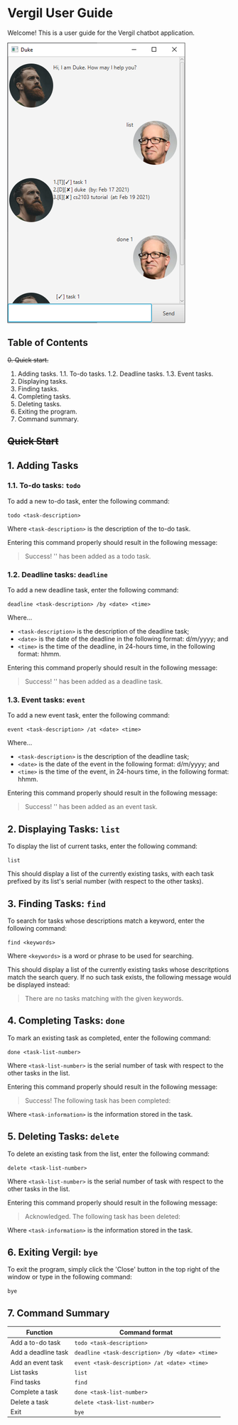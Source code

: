 # Vergil User Guide

Welcome! This is a user guide for the Vergil chatbot application.

![UI screenshot](Ui.png)

## Table of Contents
~~0. Quick start.~~
1. Adding tasks.
    1.1. To-do tasks.
    1.2. Deadline tasks.
    1.3. Event tasks.
2. Displaying tasks.
3. Finding tasks.
4. Completing tasks.
5. Deleting tasks.
6. Exiting the program.
7. Command summary.

## ~~Quick Start~~

## 1. Adding Tasks
### 1.1. To-do tasks: `todo`

To add a new to-do task, enter the following command:

`todo <task-description>`

Where `<task-description>` is the description of the to-do task.

Entering this command properly should result in the following message:
> Success! '<task-description>' has been added as a todo task.

### 1.2. Deadline tasks: `deadline`
To add a new deadline task, enter the following command:

`deadline <task-description> /by <date> <time>`

Where...
* `<task-description>` is the description of the deadline task;
* `<date>` is the date of the deadline in the following format: d/m/yyyy; and
* `<time>` is the time of the deadline, in 24-hours time, in the following format: hhmm.

Entering this command properly should result in the following message:
> Success! '<task-description>' has been added as a deadline task.

### 1.3. Event tasks: `event`
To add a new event task, enter the following command:

`event <task-description> /at <date> <time>`

Where...
* `<task-description>` is the description of the deadline task;
* `<date>` is the date of the event in the following format: d/m/yyyy; and
* `<time>` is the time of the event, in 24-hours time, in the following format: hhmm.

Entering this command properly should result in the following message:
> Success! '<task-description>' has been added as an event task.

## 2. Displaying Tasks: `list`
To display the list of current tasks, enter the following command:

`list`

This should display a list of the currently existing tasks, with each task prefixed by its list's serial number (with respect to the other tasks).

## 3. Finding Tasks: `find`
To search for tasks whose descriptions match a keyword, enter the following command:

`find <keywords>`

Where `<keywords>` is a word or phrase to be used for searching.

This should display a list of the currently existing tasks whose descritptions match the search query. If no such task exists, the following message would be displayed instead:
> There are no tasks matching with the given keywords.

## 4. Completing Tasks: `done`
To mark an existing task as completed, enter the following command:

`done <task-list-number>`

Where `<task-list-number>` is the serial number of task with respect to the other tasks in the list.

Entering this command properly should result in the following message:
> Success! The following task has been completed:
> <task-information>

Where `<task-information>` is the information stored in the task.

## 5. Deleting Tasks: `delete`
To delete an existing task from the list, enter the following command:

`delete <task-list-number>`

Where `<task-list-number>` is the serial number of task with respect to the other tasks in the list.

Entering this command properly should result in the following message:
> Acknowledged. The following task has been deleted:
> <task-information>

Where `<task-information>` is the information stored in the task.

## 6. Exiting Vergil: `bye`
To exit the program, simply click the 'Close' button in the top right of the window or type in the following command:

`bye`

## 7. Command Summary
Function            | Command format
--------------------|---------------
Add a to-do task    | `todo <task-description>`
Add a deadline task | `deadline <task-description> /by <date> <time>`
Add an event task   | `event <task-description> /at <date> <time>`
List tasks          | `list`
Find tasks          | `find`
Complete a task     | `done <task-list-number>`
Delete a task       | `delete <task-list-number>`
Exit                | `bye`